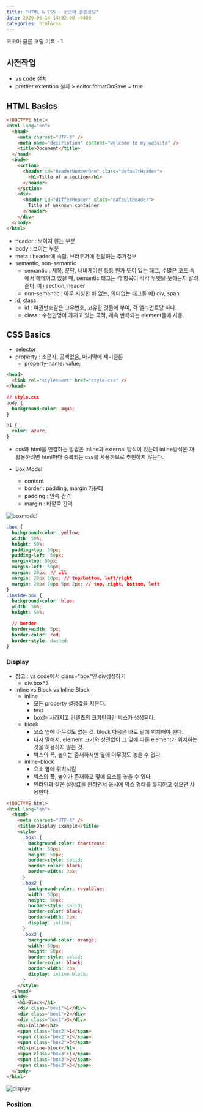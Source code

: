 ```yaml
---
title: "HTML & CSS - 코코아 클론코딩"
date: 2020-06-14 14:32:00 -0400
categories: html&css
---
```


코코아 클론 코딩 기록 - 1

## 사전작업

- vs code 설치
- prettier extention 설치 > editor.fomatOnSave = true

## HTML Basics

```html
<!DOCTYPE html>
<html lang="en">
  <head>
    <meta charset="UTF-8" />
    <meta name="description" content="welcome to my website" />
    <title>Document</title>
  </head>
  <body>
    <sction>
      <header id="headerNumberOne" class="defaultHeader">
        <h1>Title of a section</h1>
      </header>
    </sction>
    <div>
      <header id="differHeader" class="dafaultHeader">
        Title of unknown container
      </header>
    </div>
  </body>
</html>
```

- header : 보이지 않는 부분
- body : 보이는 부분
- meta : header에 속함. 브라우저에 전달하는 추가정보
- semantic, non-semantic
  - semantic : 제목, 문단, 내비게이션 등등 뭔가 뜻이 있는 태그, 수많은 코드 속에서 헤메이고 있을 때, semantic 태그는 각 항목이 각각 무엇을 뜻하는지 알려준다. 예) section, header
  - non-semantic : 아무 지칭한 바 없는, 의미없는 태그들 예) div, span
- id, class
  - id : 여권번호같은 고유번호, 고유한 것들에 부여, 각 엘리먼트당 하나.
  - class : 수천만명이 가지고 있는 국적, 계속 반복되는 element들에 사용.

## CSS Basics

- selector
- property : 소문자, 공백없음, 마지막에 세미클론
  - property-name: value;

```html
<head>
  <link rel="stylesheet" href="style.css" />
</head>
```

```css
// style.css
body {
  background-color: aqua;
}

h1 {
  color: azure;
}
```

- css와 html을 연결하는 방법은 inline과 external 방식이 있는데 inline방식은 재활용하려면 html마다 중복되는 css를 사용하므로 추천하지 않는다.

- Box Model
  - content
  - border : padding, margin 가운데
  - padding : 안쪽 간격
  - margin : 바깥쪽 간격

![boxmodel](/images/cssboxmodel.png)

```css
.box {
  background-color: yellow;
  width: 50%;
  height: 50%;
  padding-top: 50px;
  padding-left: 50px;
  margin-top: 50px;
  margin-left: 50px;
  margin: 20px; // all
  margin: 20px 10px; // top/bottom, left/right
  margin: 20px 10px 5px 2px; // top, right, bottom, left
}
.inside-box {
  background-color: blue;
  width: 50%;
  height: 50%;

  // border
  border-width: 5px;
  border-color: red;
  border-style: dashed;
}
```

### Display

- 참고 : vs code에서 class="box"인 div생성하기
  - div.box\*3
- Inline vs Block vs Inline Block
  - inline
    - 모든 property 설정값을 지운다.
    - text
    - box는 사라지고 컨텐츠의 크기만큼만 박스가 생성된다.
  - block
    - 요소 옆에 아무것도 없는 것. block 다음은 바로 밑에 위치해야 한다.
    - 다시 말해서, element 크기와 상관없이 그 옆에 다른 element가 위치하는 것을 허용하지 않는 것.
    - 박스의 폭, 높이는 존재하지만 옆에 아무것도 놓을 수 없다.
  - inline-block
    - 요소 옆에 위치시킴
    - 박스의 폭, 높이가 존재하고 옆에 요소를 놓을 수 있다.
    - 인라인과 같은 설정값을 원하면서 동시에 박스 형태를 유지하고 싶으면 사용한다.

```html
<!DOCTYPE html>
<html lang="en">
  <head>
    <meta charset="UTF-8" />
    <title>Display Example</title>
    <style>
      .box1 {
        background-color: chartreuse;
        width: 50px;
        height: 50px;
        border-style: solid;
        border-color: black;
        border-width: 2px;
      }
      .box2 {
        background-color: royalblue;
        width: 50px;
        height: 50px;
        border-style: solid;
        border-color: black;
        border-width: 2px;
        display: inline;
      }
      .box3 {
        background-color: orange;
        width: 50px;
        height: 50px;
        border-style: solid;
        border-color: black;
        border-width: 2px;
        display: inline-block;
      }
    </style>
  </head>
  <body>
    <h1>Block</h1>
    <div class="box1">1</div>
    <div class="box1">2</div>
    <div class="box1">3</div>
    <h1>inline</h2>
    <span class="box2">1</span>
    <span class="box2">2</span>
    <span class="box2">3</span>
    <h1>inline-block</h1>
    <span class="box3">1</span>
    <span class="box3">2</span>
    <span class="box3">3</span>
  </body>
</html>

```

![display](/images/display.png)

### Position
